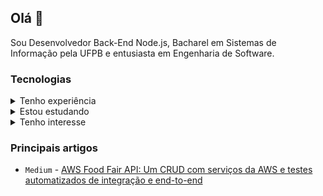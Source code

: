 ## Olá 👋

Sou Desenvolvedor Back-End Node.js, Bacharel em Sistemas de Informação pela UFPB e entusiasta em Engenharia de Software.

### Tecnologias

<details>
  <summary>Tenho experiência</summary>
  <blockquote>Utilizei de maneira profissional, em projetos corporativos.</blockquote>
  <a href="https://skillicons.dev">
    <img src="https://skillicons.dev/icons?i=nodejs,ts,js,jest,express,nestjs,mongodb,postgres,git,docker,linux,bash,vscode,github,md" alt="nodejs,ts,js,jest,express,nestjs,mongodb,postgres,git,docker,linux,bash,vscode,github,md" width="">
  </a>
</details>

<details>
  <summary>Estou estudando</summary>
  <blockquote>Estudando a tecnologia, utilizando em cursos ou projetos pessoais.</blockquote>
  <a href="https://skillicons.dev">
    <img src="https://skillicons.dev/icons?i=prisma,dynamodb,aws,graphql,html,css,vue,vite" alt="prisma,dynamodb,aws,graphql,html,css,vue,vite" width="">
  </a>
</details>

<details>
  <summary>Tenho interesse</summary>
  <blockquote>Tenho interesse na tecnologia mas ainda não comecei a estudá-la.</blockquote>
  <a href="https://skillicons.dev">
    <img src="https://skillicons.dev/icons?i=bootstrap,kubernetes,rabbitmq,kafka,redis,deno" alt="bootstrap,kubernetes,rabbitmq,kafka,redis,deno" width="">
  </a>
</details>

### Principais artigos

* `Medium` - [AWS Food Fair API: Um CRUD com serviços da AWS e testes automatizados de integração e end-to-end](https://medium.com/@marcusviniciusfa/aws-food-fair-api-3244aa843d70)
